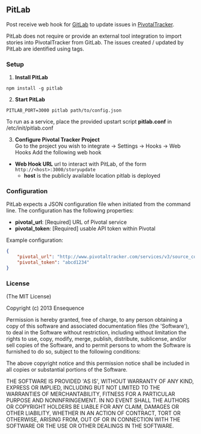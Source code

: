 ## PitLab

Post receive web hook for [GitLab](https://github.com/gitlabhq/gitlabhq) to update issues in [PivotalTracker](http://pivotaltracker.com/).  

PitLab does not require or provide an external tool integration to import stories into PivotalTracker from GitLab.  The issues created / updated by PitLab are identified using tags.

### Setup

1. **Install PitLab**  
```
npm install -g pitlab
```

2. **Start PitLab**  
```
PITLAB_PORT=3000 pitlab path/to/config.json
```
To run as a service, place the provided upstart script **pitlab.conf** in /etc/init/pitlab.conf

3. **Configure Pivotal Tracker Project**  
Go to the project you wish to integrate -> Settings -> Hooks -> Web Hooks 
Add the following web hook  
  * **Web Hook URL** url to interact with PitLab, of the form `http://<host>:3000/storyupdate`
      * **host** is the publicly available location pitlab is deployed

### Configuration
PitLab expects a JSON configuration file when initiated from the command line.  The configuration has the following properties:  
* **pivotal_url**: [Required] URL of Pivotal service
* **pivotal_token**: [Required] usable API token within Pivotal

Example configuration:
```json
{
    "pivotal_url": "http://www.pivotaltracker.com/services/v3/source_commits",
    "pivotal_token": "abcd1234"
}
```

### License

(The MIT License)

Copyright (c) 2013 Ensequence

Permission is hereby granted, free of charge, to any person obtaining a copy of this software and associated documentation files (the 'Software'), to deal in the Software without restriction, including without limitation the rights to use, copy, modify, merge, publish, distribute, sublicense, and/or sell copies of the Software, and to permit persons to whom the Software is furnished to do so, subject to the following conditions:

The above copyright notice and this permission notice shall be included in all copies or substantial portions of the Software.

THE SOFTWARE IS PROVIDED 'AS IS', WITHOUT WARRANTY OF ANY KIND, EXPRESS OR IMPLIED, INCLUDING BUT NOT LIMITED TO THE WARRANTIES OF MERCHANTABILITY, FITNESS FOR A PARTICULAR PURPOSE AND NONINFRINGEMENT. IN NO EVENT SHALL THE AUTHORS OR COPYRIGHT HOLDERS BE LIABLE FOR ANY CLAIM, DAMAGES OR OTHER LIABILITY, WHETHER IN AN ACTION OF CONTRACT, TORT OR OTHERWISE, ARISING FROM, OUT OF OR IN CONNECTION WITH THE SOFTWARE OR THE USE OR OTHER DEALINGS IN THE SOFTWARE.